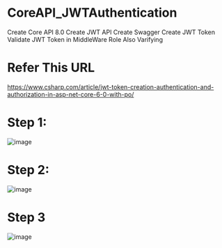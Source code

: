 # CoreAPI_JWTAuthentication
Create Core API 8.0
Create JWT API 
Create Swagger
Create JWT Token 
Validate JWT Token in MiddleWare
Role Also Varifying

# Refer This URL
https://www.csharp.com/article/jwt-token-creation-authentication-and-authorization-in-asp-net-core-6-0-with-po/

# Step 1:
![image](https://github.com/user-attachments/assets/35369e62-3b12-4743-bee0-89a48396c002)

# Step 2: 
![image](https://github.com/user-attachments/assets/9c806237-9346-4884-8619-d8a3d97015c8)

# Step 3
![image](https://github.com/user-attachments/assets/7fe30ae5-9874-4ccd-8178-f7e24764c99a)
